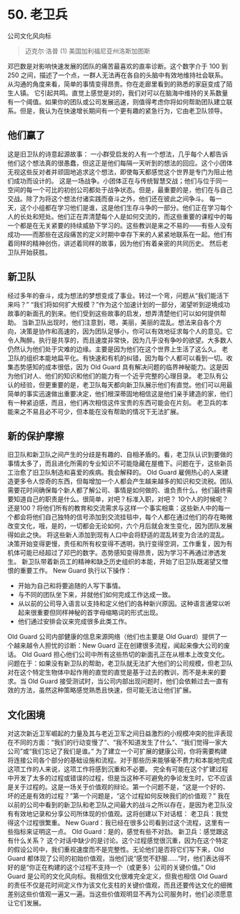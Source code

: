 # 50. 老卫兵
公司文化风向标

> 迈克尔·洛普
> (1)
> 美国加利福尼亚州洛斯加图斯

邓巴数是对影响快速发展的团队的痛苦最喜欢的直率诊断。这个数字介于 100 到 250 之间，描述了一个点，一群人无法再在各自的头脑中有效地维持社会联系。从沟通的角度来看，简单的事情变得昂贵。你在走廊里看到的熟悉的家庭变成了陌生人镇。
它引起共鸣。直觉上感觉是对的，我们对可以在脑海中维持的关系数量有一个阈值。如果你的团队或公司发展迅速，则值得考虑你将如何帮助团队建立联系。但是，我认为在快速增长期间有一个更有趣的紧急行为，它由老卫队领导。

## 他们赢了

这是旧卫队的诗意起源故事：
一小群受启发的人有一个想法，几乎每个人都告诉他们这个想法真的很愚蠢，但这正是他们每隔一天听到的想法的回应。这个小团体无视这些反对者并顽固地追求这个想法，即使每天都感觉这个世界是专门为阻止他们成功而设计的。
这是一场战争。小团体正在与传统智慧交战；他们与位于同一空间的每一个可比的初创公司都处于战争状态。但是，最重要的是，他们在与自己交战。除了为将这个想法付诸实践而奋斗之外，他们还在彼此之间争斗。
每一天，这个小组都在学习他们是谁，这是他们生存斗争的一部分。他们正在学习每个人的长处和短处。他们正在弄清楚每个人是如何交流的，而这些重要的课程中的每一个都是在无关紧要的持续威胁下学习的。这些教训是来之不易的——有些人没有成功——而那些在这段痛苦的定义时期中幸存下来的人紧紧地联系在一起。他们有着同样的精神创伤，讲述着同样的故事，因为他们有着亲密的共同历史。
然后老卫队开始获胜。

## 新卫队

经过多年的奋斗，成为想法的梦想变成了事业。转过一个弯，问题从“我们能活下来吗？” “我们将如何扩大规模？”作为这个加速计划的一部分，渴望听到逆境成功故事的新面孔的到来。他们受到这些故事的启发，想弄清楚他们可以如何提供帮助。
当新卫队出现时，他们注意到，嗯，美丽，美丽的混乱。想法来自各个方向，决策是协作和高速的，因为团队足够小，你可以有效地征求每个人的意见。它令人陶醉。执行是共享的，而且速度非常快，因为几乎没有争吵的欲望。大多数人仍然认为他们处于灾难的边缘。主要是因为他们在这个世界上生活了这么久。
老卫队的组织本能地扁平化。有快速和有机的纠错，因为每个人都可以看到一切。收集态势感知的成本很低，因为 Old Guard 具有解决问题的临界神秘能力。这是因为他们对人、他们的知识和他们的能力有一个近乎完整的心理目录。
老卫队有公认的经验，但更重要的是，老卫队每天都向新卫队展示他们有直觉。他们可以用最简单的事实迅速做出重要决定，他们根深蒂固地相信这是他们亲手建造的家，他们有一种紧迫感，而且，他们再次相信这件宝贵的东西可能会在片刻。
老卫兵的本能来之不易且必不可少，但本能在没有帮助的情况下无法扩展。

## 新的保护摩擦
旧卫队和新卫队之间产生的分歧是有趣的、自相矛盾的。看，老卫队认识到要做的事情太多了，而且进化所需的专业知识不可能隐藏在屋檐下。问题在于，这些新员工治愈了旧卫队制造和喜爱的疾病。我会解释的。
Old Guard 雇佣热心的人来建造更多令人惊奇的东西，但每增加一个人都会产生越来越多的知识和交流税。团队需要花时间确保每个新人都了解公司、事情是如何做的、谁负责什么，他们最终需要知道自己的职责是什么。很简单，对吧？标准入职，对吧？ 10个人的时候呢？还是100？将他们所有的教育和交流需求与这样一个事实相乘：这些新人中的每一个都会将他们自己独特的信号添加到交流挂毯中，每个人都在通过他们的存在略微改变文化，哦，是的，一切都会无论如何，六个月后就会发生变化，因为团队发展得如此之快。
将这些新人添加到现有人口中会将舒适的混乱转变为合法的混乱。决策开始变得更慢，责任和所有权变得不透明，执行变得空洞，工作重复，因为有机体可能已经超过了邓巴的数字。态势感知变得昂贵，因为学习不再通过渗透发生。
新卫队带着新员工的精神和缺乏历史组织的本能，开始了旧卫队既渴望又憎恨的重要工作。
New Guard 执行以下操作：

- 开始为自己和将要追随的人写下事情。
- 与不同的团队坐下来，并就他们如何完成工作达成一致。
- 从以前的公司导入语言以支持和定义他们的各种新兴原因。这种语言通常以听起来很重要但同样神秘的首字母缩略词的形式出现。
- 他们通过安排会议来完成很多此类工作。

Old Guard 公司内部健康的信息来源网络（他们也主要是 Old Guard）提供了一个越来越令人担忧的诊断：New Guard 正在创建很多流程，闻起来像大公司的废话。 Old Guard 担心他们公司中所有这些热切的新面孔正在从根本上改变文化。
问题在于：如果没有新卫队的帮助，老卫队就无法扩大他们的公司规模，但老卫队对在这个特定生物体中起作用的直觉的直觉是基于过去的教训，而不是未来的要求。当 Old Guard 接受测试时，当公司内部出现问题时，他们会依赖过去一直有效的方法，虽然这种策略感觉熟悉且快速，但可能无法让他们扩展。

## 文化困境
对这次新近卫军崛起的力量及其与老近卫军之间日益激烈的小规模冲突的批评表现在不同的方面：“我们的行动变慢了”、“我不知道发生了什么”、“我们觉得一家大公司”或“我们忘记了我们是谁。”
为了建立一个可扩展的健康公司，你将需要构建将连接公司各个部分的基础设施和流程。对于那些历来能够毫不费力和本能地完成这项工作的人来说，这项工作将感到沉重和不必要。
完全有可能在这个扩建过程中开发了太多的过程或错误的过程，但是当这种不可避免的争论发生时，它不应该是关于过程的。这是一场关于价值观的辩论。第一个问题不是，“这是一个好的、坏的还是有效的过程？”第一个问题是，“这个过程如何反映我们的价值观？”
我在以前的公司中看到的新卫队和老卫队之间最大的战斗之所以存在，是因为老卫队没有有效地记录和分享公司所体现的价值观。这将创建以下对话框：
老卫兵：我觉得这个过程很繁重。
New Guard：我已经在很多公司看到过这个流程，这里有一些指标来证明这一点。
Old Guard：是的，感觉有些不对劲。
新卫兵：感觉跟这有什么关系？
这个对话中缺少的是讨论。这个过程感觉很沉重，因为在这个特定的假设公司中，我们重视速度而不是完整性。无论他们是否将它们写下来，Old Guard 都体现了公司的初始价值观，当他们说“感觉不舒服……”时，他们表达得不好的是“你正在构建的这个过程不支持一个（或更多）公司的关键价值。”
Old Guard 是公司的文化风向标。我相信文化很难完全定义，但我也相信 Old Guard 的责任不仅是花时间定义作为该文化支柱的关键价值观，而且还要传达文化的细微差别这些价值观一遍又一遍。当这些价值观明显不再为公司服务时，他们必须愿意让它们发展。